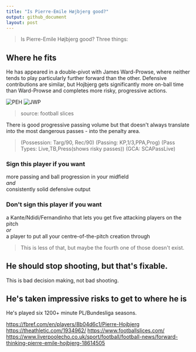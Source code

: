 ```yaml
---
title: "Is Pierre-Emile Højbjerg good?"
output: github_document
layout: post
---
```


> Is Pierre-Emile Højbjerg good? Three things:

## Where he fits
He has appeared in a double-pivot with James Ward-Prowse, where neither tends to play particularly further forward than the other. Defensive contributions are similar, but Hojbjerg gets significantly more on-ball time than Ward-Prowse and completes more risky, progressive actions.

![PEH]({{site.baseurl}}/images/2020-8-1-is-hojbjerg-good/PEH.png) ![JWP]({{site.baseurl}}/images/2020-8-1-is-hojbjerg-good/JWP.png)

> source: football slices

There is good progressive passing volume but that doesn't always translate into the most dangerous passes - into the penalty area.

> (Possession: Targ/90, Rec/90)
> (Passing:  KP,1/3,PPA,Prog)
> (Pass Types: Live,TB,Press(shows risky passes))
> (GCA: SCAPassLive)

### Sign this player if you want
more passing and ball progression in your midfield  
	*and*  
consistently solid defensive output

### Don't sign this player if you want
a Kante/Ndidi/Fernandinho that lets you get five attacking players on the pitch  
	*or*  
a player to put all your centre-of-the-pitch creation through

>This is less of that, but maybe the fourth one of those doesn't exist.

## He should stop shooting, but that's fixable.
This is bad decision making, not bad shooting.

## He's taken impressive risks to get to where he is
He's played six 1200+ minute PL/Bundesliga seasons.

https://fbref.com/en/players/8b04d6c1/Pierre-Hojbjerg
https://theathletic.com/1934962/
https://www.footballslices.com/
https://www.liverpoolecho.co.uk/sport/football/football-news/forward-thinking-pierre-emile-hojbjerg-18614505
